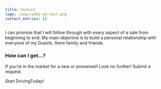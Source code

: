 ```yaml
---
title: Contact
logo: /img/caddy-ed-text.png
contact_entries: []
---
```

I can promise that I will follow through with every aspect of a sale from beginning to end. My main objective is to build a personal relationship with everyone of my Guests, there family and friends.

<h3 class="f4 b lh-title mb2">How can I get…?</h3>

If you’re in the market for a new or preowned! Look no further! Submit a request.

Start DrivingToday!
